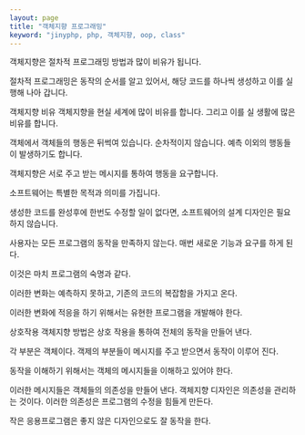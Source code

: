 ```yaml
---
layout: page
title: "객체지향 프로그래밍"
keyword: "jinyphp, php, 객체지향, oop, class"
---
```


객체지향은 절차적 프로그래밍 방법과 많이 비유가 됩니다.

절차적 프로그래밍은 동작의 순서를 알고 있어서, 해당 코드를 하나씩 생성하고 이를 실행해 나아 갑니다.



객체지향 비유
객체지향을 현실 세계에 많이 비유를 합니다. 그리고 이를 실 생활에 많은 비유를 합니다.

객체에서 객체들의 행동은 뒤썩여 있습니다.
순차적이지 않습니다. 예측 이외의 행동들이 발생하기도 합니다.


객체지향은 서로 주고 받는 메시지를 통하여 행동을 요구합니다.

소프트웨어는 특별한 목적과 의미를 가집니다.


생성한 코드를 완성후에 한번도 수정할 일이 없다면, 소프트웨어의 설계 디자인은 필요하지 않습니다.

사용자는 모든 프로그램의 동작을 만족하지 않는다. 매번 새로운 기능과 요구를 하게 된다.

이것은 마치 프로그램의 숙명과 같다.

이러한 변화는 예측하지 못하고, 기존의 코드의 복잡함을 가지고 온다.

이러한 변화에 적응을 하기 위해서는 유현한 프로그램을 개발해야 한다.

상호작용
객체지향 방법은 상호 작용을 통하여 전체의 동작을 만들어 낸다.

각 부분은 객체이다.
객제의 부분들이 메시지를 주고 받으면서 동작이 이루어 진다.

동작을 이해하기 위해서는 객체의 메시지들을 이해하고 있어야 한다.

이러한 메시지들은 객체들의 의존성을 만들어 낸다. 객체지향 디자인은 의존성을 관리하는 것이다. 이러한 의존성은 프로그램의 수정을 힘들게 만든다.


작은 응용프로그램은 좋지 않은 디자인으로도 잘 동작을 한다.





